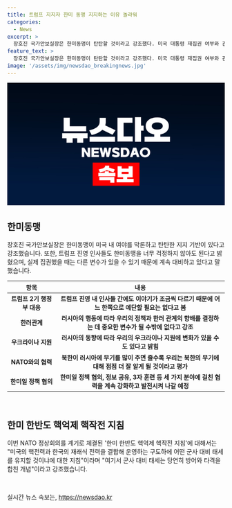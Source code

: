 ```yaml
---
title: 트럼프 지지자 한미 동맹 지지하는 이유 놀라워
categories:
  - News
excerpt: >
  장호진 국가안보실장은 한미동맹이 탄탄할 것이라고 강조했다. 미국 대통령 재집권 여부와 관계없이, 한미동맹에 대한 미국 내 여야의 탄탄한 지지를 언급했으며, 향후 트럼프 2기 행정부의 정책에 대한 대비도 강조했다. 또한 한러관계와 우크라이나 지원, NATO와의 협력 등 다양한 안보 이슈에 대한 전망과 대응 방안을 설명했다.
feature_text: >
  장호진 국가안보실장은 한미동맹이 탄탄할 것이라고 강조했다. 미국 대통령 재집권 여부와 관계없이, 한미동맹에 대한 미국 내 여야의 탄탄한 지지를 언급했으며, 향후 트럼프 2기 행정부의 정책에 대한 대비도 강조했다. 또한 한러관계와 우크라이나 지원, NATO와의 협력 등 다양한 안보 이슈에 대한 전망과 대응 방안을 설명했다.
image: '/assets/img/newsdao_breakingnews.jpg'
---
```


<p><img src="/assets/img/newsdao_breakingnews.jpg" alt="bookingtag 속보" /></p>

<h2 data-ke-size="size26">한미동맹</h2>

<p data-ke-size="size16">장호진 국가안보실장은 한미동맹이 미국 내 여야를 막론하고 탄탄한 지지 기반이 있다고 강조했습니다. 또한, 트럼프 진영 인사들도 한미동맹을 너무 걱정하지 않아도 된다고 밝혔으며, 실제 집권했을 때는 다른 변수가 있을 수 있기 때문에 계속 대비하고 있다고 말했습니다.</p>

<table>
<thead>
<tr>
<th style="text-align: center;">항목</th>
<th style="text-align: center;">내용</th>
</tr>
</thead>
<tbody>
<tr>
<td style="text-align: center; height: 17px;"><b>트럼프 2기 행정부 대응</b></td>
<td style="text-align: center; height: 17px;"><b>트럼프 진영 내 인사들 간에도 이야기가 조금씩 다르기 때문에 어느 한쪽으로 예단할 필요는 없다고 봄</b></td>
</tr>
<tr>
<td style="text-align: center; height: 17px;"><b>한러관계</b></td>
<td style="text-align: center; height: 17px;"><b>러시아의 행동에 따라 우리의 정책과 한러 관계의 향배를 결정하는 데 중요한 변수가 될 수밖에 없다고 강조</b></td>
</tr>
<tr>
<td style="text-align: center; height: 17px;"><b>우크라이나 지원</b></td>
<td style="text-align: center; height: 17px;"><b>러시아의 동향에 따라 우리의 우크라이나 지원에 변화가 있을 수도 있다고 밝힘</b></td>
</tr>
<tr>
<td style="text-align: center; height: 17px;"><b>NATO와의 협력</b></td>
<td style="text-align: center; height: 17px;"><b>북한이 러시아에 무기를 많이 주면 줄수록 우리는 북한의 무기에 대해 점점 더 잘 알게 될 것이라고 평가</b></td>
</tr>
<tr>
<td style="text-align: center; height: 17px;"><b>한미일 정책 협의</b></td>
<td style="text-align: center; height: 17px;"><b>한미일 정책 협의, 정보 공유, 3자 훈련 등 세 가지 분야에 걸친 협력을 계속 강화하고 발전시켜 나갈 예정</b></td>
</tr>
</tbody>
</table>

<p data-ke-size="size16">&nbsp;</p>

<h2 data-ke-size="size26">한미 한반도 핵억제 핵작전 지침</h2>

<p data-ke-size="size16">이번 NATO 정상회의를 계기로 체결된 '한미 한반도 핵억제 핵작전 지침'에 대해서는 "미국의 핵전력과 한국의 재래식 전력을 결합해 운영하는 구도하에 어떤 군사 대비 태세를 유지할 것이냐에 대한 지침"이라며 "여기서 군사 대비 태세는 당연히 방어와 타격을 합친 개념"이라고 강조했습니다.</p>

<p data-ke-size="size16">&nbsp;</p>
실시간 뉴스 속보는, <a href="https://newsdao.kr" rel="dofollow">https://newsdao.kr</a>


